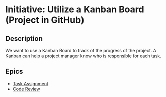# Initiative: Utilize a Kanban Board (Project in GitHub)

## Description
We want to use a Kanban Board to track of the progress of the project. A Kanban can help a project manager know
who is responsible for each task.

## Epics
* [Task Assignment](epics/epic_assign_task.md)
* [Code Review](epics/epic_code_review.md)